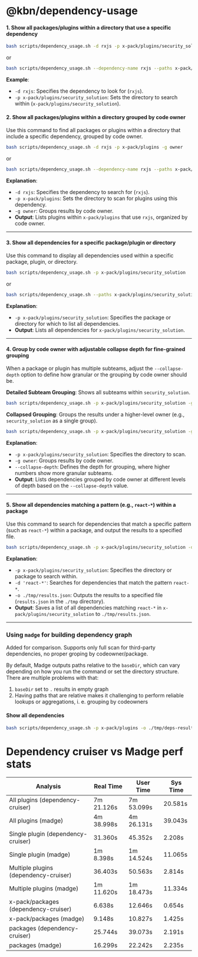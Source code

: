 # @kbn/dependency-usage

#### 1. Show all packages/plugins within a directory that use a specific dependency

```sh
bash scripts/dependency_usage.sh -d rxjs -p x-pack/plugins/security_solution
```
or

```sh
bash scripts/dependency_usage.sh --dependency-name rxjs --paths x-pack/plugins/security_solution
```

**Example**:
- `-d rxjs`: Specifies the dependency to look for (`rxjs`).
- `-p x-pack/plugins/security_solution`: Sets the directory to search within (`x-pack/plugins/security_solution`).

#### 2. Show all packages/plugins within a directory grouped by code owner

Use this command to find all packages or plugins within a directory that include a specific dependency, grouped by code owner.

```sh
bash scripts/dependency_usage.sh -d rxjs -p x-pack/plugins -g owner
```
or
```sh
bash scripts/dependency_usage.sh --dependency-name rxjs --paths x-pack/plugins --group-by owner
```

**Explanation**:
- `-d rxjs`: Specifies the dependency to search for (`rxjs`).
- `-p x-pack/plugins`: Sets the directory to scan for plugins using this dependency.
- `-g owner`: Groups results by code owner.
- **Output**: Lists plugins within `x-pack/plugins` that use `rxjs`, organized by code owner.

---

#### 3. Show all dependencies for a specific package/plugin or directory

Use this command to display all dependencies used within a specific package, plugin, or directory.

```sh
bash scripts/dependency_usage.sh -p x-pack/plugins/security_solution
```
or
```sh
bash scripts/dependency_usage.sh --paths x-pack/plugins/security_solution
```

**Explanation**:
- `-p x-pack/plugins/security_solution`: Specifies the package or directory for which to list all dependencies.
- **Output**: Lists all dependencies for `x-pack/plugins/security_solution`.

---

#### 4. Group by code owner with adjustable collapse depth for fine-grained grouping

When a package or plugin has multiple subteams, adjust the `--collapse-depth` option to define how granular or the grouping by code owner should be.

**Detailed Subteam Grouping**:
Shows all subteams within `security_solution`.

```sh
bash scripts/dependency_usage.sh -p x-pack/plugins/security_solution -g owner --collapse-depth 4
```

**Collapsed Grouping**:
Groups the results under a higher-level owner (e.g., `security_solution` as a single group).

```bash
bash scripts/dependency_usage.sh -p x-pack/plugins/security_solution -g owner --collapse-depth 1
```

**Explanation**:
- `-p x-pack/plugins/security_solution`: Specifies the directory to scan.
- `-g owner`: Groups results by code owner.
- `--collapse-depth`: Defines the depth for grouping, where higher numbers show more granular subteams.
- **Output**: Lists dependencies grouped by code owner at different levels of depth based on the `--collapse-depth` value.

---

#### 5. Show all dependencies matching a pattern (e.g., `react-*`) within a package

Use this command to search for dependencies that match a specific pattern (such as `react-*`) within a package, and output the results to a specified file.

```bash
bash scripts/dependency_usage.sh -p x-pack/plugins/security_solution -d 'react-*' -o ./tmp/results.json
```

**Explanation**:
- `-p x-pack/plugins/security_solution`: Specifies the directory or package to search within.
- `-d 'react-*'`: Searches for dependencies that match the pattern `react-*`.
- `-o ./tmp/results.json`: Outputs the results to a specified file (`results.json` in the `./tmp` directory).
- **Output**: Saves a list of all dependencies matching `react-*` in `x-pack/plugins/security_solution` to `./tmp/results.json`.

---

### Using `madge` for building dependency graph
Added for comparison. Supports only full scan for third-party dependencies, no proper groping by codeowner/package.

By default, Madge outputs paths relative to the `baseDir`, which can vary depending on how you run the command or set the directory structure. There are multiple problems with that:
1. `baseDir` set to `.` results in empty graph
2. Having paths that are relative makes it challenging to perform reliable lookups or aggregations, i. e. grouping by codeowners

#### Show all dependencies

```sh
bash scripts/dependency_usage.sh -p x-pack/plugins -o ./tmp/deps-result-madge.json -t madge
```

# Dependency cruiser vs Madge perf stats

| Analysis                                | Real Time   | User Time   | Sys Time   |
|-----------------------------------------|-------------|-------------|------------|
| All plugins (dependency-cruiser)        | 7m 21.126s  | 7m 53.099s  | 20.581s    |           
| All plugins (madge)                     | 4m 38.998s  | 4m 26.131s  | 39.043s    |           
| Single plugin (dependency-cruiser)      | 31.360s     | 45.352s     | 2.208s     |           
| Single plugin (madge)                   | 1m 8.398s   | 1m 14.524s  | 11.065s    |           
| Multiple plugins (dependency-cruiser)   | 36.403s     | 50.563s     | 2.814s     |           
| Multiple plugins (madge)                | 1m 11.620s  | 1m 18.473s  | 11.334s    |
| x-pack/packages (dependency-cruiser)    | 6.638s      | 12.646s     | 0.654s     |
| x-pack/packages (madge)                 | 9.148s      | 10.827s     | 1.425s     |
| packages (dependency-cruiser)           | 25.744s     | 39.073s     | 2.191s     |
| packages (madge)                        | 16.299s     | 22.242s     | 2.235s     |
